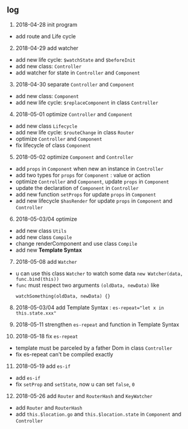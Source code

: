 ## log

1. 2018-04-28 init program
  - add route and Life cycle

2. 2018-04-29 add watcher
  - add new life cycle: `$watchState` and `$beforeInit`
  - add new class: `Controller`
  - add watcher for state in `Controller` and `Component`

3. 2018-04-30 separate `Controller` and `Component`
  - add new class: `Component`
  - add new life cycle: `$replaceComponent` in class `Controller`

4. 2018-05-01 optimize `Controller` and `Component`
  - add new class `Lifecycle`
  - add new life cycle: `$routeChange` in class `Router`
  - optimize `Controller` and `Component`
  - fix lifecycle of class `Component`

5. 2018-05-02 optimize `Component` and `Controller`
  - add `props` in `Component` when new an instance in `Controller`
  - add two types for `props` for `Component` : value or action
  - optimize `Controller` and `Component`, update `props` in `Component`
  - update the declaration of `Component` in `Controller`
  - add new function `setProps` for update `props` in `Component`
  - add new lifecycle `$hasRender` for update `props` in `Component` and `Controller`

6. 2018-05-03/04 optimize
  - add new class `Utils`
  - add new class `Compile`
  - change renderComponent and use class `Compile`
  - add new **Template Syntax**

7. 2018-05-08 add `Watcher`
  - u can use this class `Watcher` to watch some data `new Watcher(data, func.bind(this))`
  - `func` must respect two arguments `(oldData, newData)` like
    ```
    watchSomething(oldData, newData) {}
    ```

8. 2018-05-03/04 add Template Syntax : `es-repeat="let x in this.state.xxx"`

9. 2018-05-11 strengthen `es-repeat` and function in Template Syntax

10. 2018-05-18 fix `es-repeat`
  - template must be parceled by a father Dom in class `Controller`
  - fix es-repeat can't be compiled exactly

11. 2018-05-19 add `es-if`
  - add `es-if`
  - fix `setProp` and `setState`, now u can set `false`, `0`

12. 2018-05-26 add `Router` and `RouterHash` and `KeyWatcher`
  - add `Router` and `RouterHash`
  - add `this.$location.go` and `this.$location.state` in `Component` and `Controller`